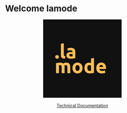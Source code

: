 # Welcome lamode

<p align="center">
    <img src="/docs/images/icon.png" width="256" height="256" />
</p>

<p align="center">
    <a href="/docs/index.md">Technical Documentation</a>
</p>
